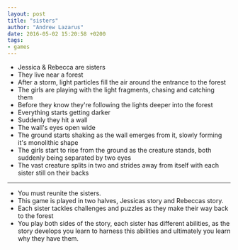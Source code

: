 ```yaml
---
layout: post
title: "sisters"
author: "Andrew Lazarus"
date: 2016-05-02 15:20:58 +0200
tags:
- games
---
```


- Jessica & Rebecca are sisters
- They live near a forest
- After a storm, light particles fill the air around the entrance to the forest
- The girls are playing with the light fragments, chasing and catching them
- Before they know they're following the lights deeper into the forest
- Everything starts getting darker
- Suddenly they hit a wall
- The wall's eyes open wide
- The ground starts shaking as the wall emerges from it, slowly forming it's monolithic shape
- The girls start to rise from the ground as the creature stands, both suddenly being separated by two eyes
- The vast creature splits in two and strides away from itself with each sister still on their backs

---

- You must reunite the sisters.
- This game is played in two halves, Jessicas story and Rebeccas story.
- Each sister tackles challenges and puzzles as they make their way back to the forest
- You play both sides of the story, each sister has different abilities, as the story develops you learn to harness this abilities and ultimately you learn why they have them.